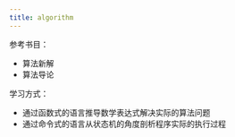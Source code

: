 ```yaml
---
title: algorithm
---
```


参考书目：

- 算法新解
- 算法导论

学习方式：

- 通过函数式的语言推导数学表达式解决实际的算法问题
- 通过命令式的语言从状态机的角度剖析程序实际的执行过程
